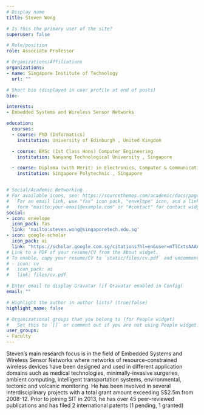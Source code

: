 ```yaml
---
# Display name
title: Steven Wong

# Is this the primary user of the site?
superuser: false

# Role/position
role: Associate Professor

# Organizations/Affiliations
organizations:
- name: Singapore Institute of Technology
  url: ""

# Short bio (displayed in user profile at end of posts)
bio:

interests:
- Embedded Systems and Wireless Sensor Networks

education:
  courses:
  - course: PhD (Informatics)
    institution: University of Edinburgh , United Kingdom

  - course: BASc (1st Class Hons) Computer Engineering
    institution: Nanyang Technological University , Singapore

  - course: Diploma (with Merit) in Electronics, Computer & Communication Engineering
    institution: Singapore Polytechnic , Singapore


# Social/Academic Networking
# For available icons, see: https://sourcethemes.com/academic/docs/page-builder/#icons
#   For an email link, use "fas" icon pack, "envelope" icon, and a link in the
#   form "mailto:your-email@example.com" or "#contact" for contact widget.
social:
- icon: envelope
  icon_pack: fas
  link: 'mailto:steven.wong@singaporetech.edu.sg'
- icon: google-scholar
  icon_pack: ai
  link: "https://scholar.google.com.sg/citations?hl=en&user=mTlCxtsAAAAJ"
# Link to a PDF of your resume/CV from the About widget.
# To enable, copy your resume/CV to `static/files/cv.pdf` and uncomment the lines below.
# - icon: cv
#   icon_pack: ai
#   link: files/cv.pdf

# Enter email to display Gravatar (if Gravatar enabled in Config)
email: ""

# Highlight the author in author lists? (true/false)
highlight_name: false

# Organizational groups that you belong to (for People widget)
#   Set this to `[]` or comment out if you are not using People widget.
user_groups:
- Faculty
---
```

Steven’s main research focus is in the field of Embedded Systems and Wireless Sensor Networks where networks of resource-constrained wireless devices have been designed and used in different application domains such as medical technologies, minimally-invasive surgeries, ambient computing, intelligent transportation systems, environmental, tectonic and volcanic monitoring. He has been involved in several interdisciplinary projects with a total grant amount exceeding S$2.5m from 2008-12. Prior to joining SIT in 2013, he has over 45 peer-reviewed publications and has filed 2 international patents (1 pending, 1 granted)

